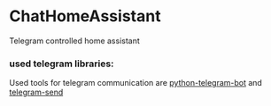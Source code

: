 # ChatHomeAssistant
Telegram controlled home assistant



### used telegram libraries:
Used tools for telegram communication are [python-telegram-bot](https://github.com/python-telegram-bot/python-telegram-bot/tree/master) and [telegram-send](https://github.com/rahiel/telegram-send)

